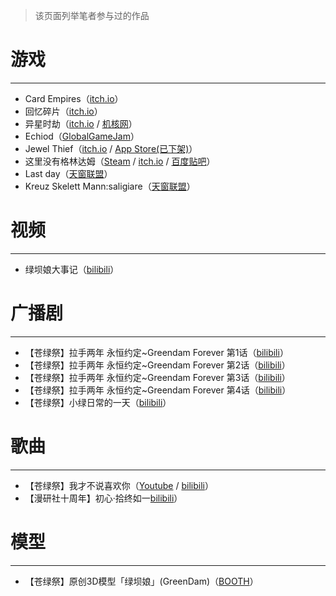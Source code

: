 > 该页面列举笔者参与过的作品

# 游戏

---

- Card Empires（[itch.io](https://sunnyrx.itch.io/card-empires)）
- 回忆碎片（[itch.io](https://sunnyrx.itch.io/fragments-of-memory)）
- 异星时劫（[itch.io](https://sunnyrx.itch.io/yixingshijie) / [机核网](https://www.gcores.com/games/67506)）
- Echiod（[GlobalGameJam](http://globalgamejam.org/2017/games/echoid)）
- Jewel Thief（[itch.io](https://sunnyrx.itch.io/jewel-thief) / [App Store(已下架)](https://itunes.apple.com/cn/app/jewel-thief-a-entertainment-jewel-catching-game/id1143529803)）
- 这里没有格林达姆（[Steam](https://store.steampowered.com/app/1109460/There_is_No_GreenDam/) / [itch.io](https://sunnyrx.itch.io/there-is-no-greendam) / [百度贴吧](http://tieba.baidu.com/p/3098681603)）
- Last day（[天窗联盟](https://doujin.bgm.tv/blog/42460)）
- Kreuz Skelett Mann:saligiare（[天窗联盟](https://doujin.bgm.tv/blog/34948)）

# 视频

---

- 绿坝娘大事记（[bilibili](https://www.bilibili.com/video/av100499/)）

# 广播剧

---

- 【苍绿祭】拉手两年 永恒约定~Greendam Forever 第1话（[bilibili](https://www.bilibili.com/video/av99537/)）
- 【苍绿祭】拉手两年 永恒约定~Greendam Forever 第2话（[bilibili](https://www.bilibili.com/video/av283431/)）
- 【苍绿祭】拉手两年 永恒约定~Greendam Forever 第3话（[bilibili](https://www.bilibili.com/video/av599462/)）
- 【苍绿祭】拉手两年 永恒约定~Greendam Forever 第4话（[bilibili](https://www.bilibili.com/video/av1197210/)）
- 【苍绿祭】小绿日常的一天（[bilibili](https://www.bilibili.com/video/av283442/)）

# 歌曲

---

- 【苍绿祭】我才不说喜欢你（[Youtube](https://www.youtube.com/watch?v=MhhkmeUa3oA) / [bilibili](https://www.bilibili.com/video/BV1ps411v7Cd)）
- 【漫研社十周年】初心·拾终如一[bilibili](https://www.bilibili.com/video/BV1EJ41147wr)）

# 模型

---

- 【苍绿祭】原创3D模型「绿坝娘」(GreenDam)（[BOOTH](https://sunnyrx.booth.pm/items/2348604)）
